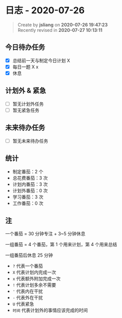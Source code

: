 日志 - 2020-07-26
===

> Create by **jsliang** on **2020-07-26 19:47:23**  
> Recently revised in **2020-07-27 10:13:11**  

## 今日待办任务

* [x] 总结前一天与制定今日计划 X
* [x] 每日一题 X x
* [x] 休息

## 计划外 & 紧急

* [ ] 暂无计划外任务
* [ ] 暂无紧急任务

## 未来待办任务

* [ ] 暂无未来待办任务

## 统计

* 制定番茄：2 个
* 总花费番茄：3 次
* 计划内番茄：3 次
* 计划外番茄：0 次
* 学习番茄：3 次
* 工作番茄：0 次

## 注

一个番茄 = 30 分钟专注 + 3~5 分钟休息

一组番茄 = 4 个番茄，第 1 个用来计划，第 4 个用来总结

一组番茄后休息 25 分钟

* `?` 代表一个番茄
* `X` 代表计划内完成一次
* `x` 代表额外附加完成一次
* `!` 代表计划多余不需要
* `'` 代表内在干扰
* `-` 代表外在干扰
* `U` 代表紧急
* `时间` 代表计划外的事情应该完成的时间

